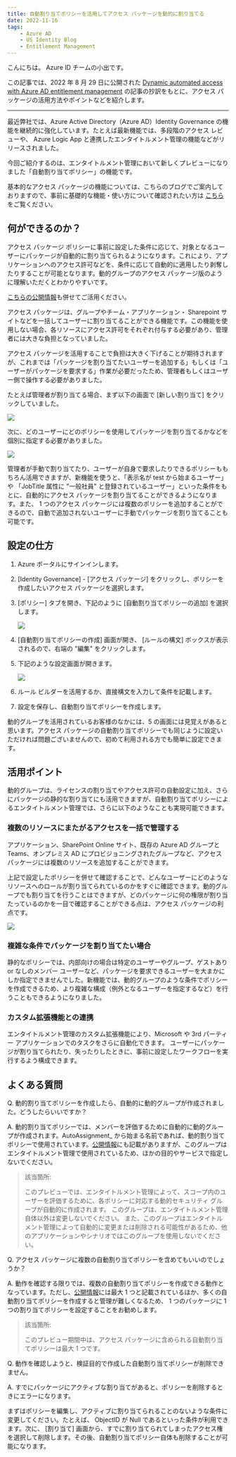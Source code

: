 ```yaml
---
title: 自動割り当てポリシーを活用してアクセス パッケージを動的に割り当てる
date: 2022-11-16
tags:
    - Azure AD
    - US Identity Blog
    - Entitlement Management
---
```


こんにちは。 Azure ID チームの小出です。

この記事では、2022 年 8 月 29 日に公開された [Dynamic automated access with Azure AD entitlement management](https://techcommunity.microsoft.com/t5/microsoft-entra-azure-ad-blog/dynamic-automated-access-with-azure-ad-entitlement-management/ba-p/2466937) の記事の抄訳をもとに、アクセス パッケージの活用方法やポイントなどを紹介します。


---

最近弊社では、Azure Active Directory（Azure AD）Identity Governance の機能を継続的に強化しています。たとえば最新機能では、多段階のアクセス レビューや、 Azure Logic App と連携したエンタイトルメント管理の機能などがリリースされました。

今回ご紹介するのは、エンタイトルメント管理において新しくプレビューになりました「自動割り当てポリシー」の機能です。

基本的なアクセス パッケージの機能については、こちらのブログでご案内しておりますので、事前に基礎的な機能・使い方について確認されたい方は [こちら](https://jpazureid.github.io/blog/azure-active-directory/access-management-with-access-package/) をご覧ください。


## 何ができるのか？

アクセス パッケージ ポリシーに事前に設定した条件に応じて、対象となるユーザーにパッケージが自動的に割り当てられるようになります。これにより、アプリケーションへのアクセス許可などを、条件に応じて自動的に適用したり剥奪したりすることが可能となります。動的グループのアクセス パッケージ版のように理解いただくとわかりやすいです。

[こちらの公開情報](https://learn.microsoft.com/ja-jp/azure/active-directory/governance/entitlement-management-access-package-auto-assignment-policy)も併せてご活用ください。


アクセス パッケージは、グループやチーム・アプリケーション・ Sharepoint サイトなどを一括してユーザーに割り当てることができる機能です。この機能を使用しない場合、各リソースにアクセス許可をそれぞれ付与する必要があり、管理者には大きな負担となっていました。

アクセス パッケージを活用することで負担は大きく下げることが期待されますが、これまでは「パッケージを割り当てたいユーザーを追加する」もしくは「ユーザーがパッケージを要求する」作業が必要だったため、管理者もしくはユーザー側で操作する必要がありました。

たとえば管理者が割り当てる場合、まず以下の画面で [新しい割り当て] をクリックしていました。

![](./dynamic-automated-access-with-entitlment-management/dynamic-automated-access-with-entitlment-management1.png)

次に、どのユーザーにどのポリシーを使用してパッケージを割り当てるかなどを個別に指定する必要がありました。

![](./dynamic-automated-access-with-entitlment-management/dynamic-automated-access-with-entitlment-management2.png)

管理者が手動で割り当てたり、ユーザーが自身で要求したりできるポリシーももちろん活用できますが、新機能を使うと、「表示名が test から始まるユーザー」 や 「JobTitle 属性に "一般社員" と登録されているユーザー」といった条件をもとに、自動的にアクセス パッケージを割り当てることができるようになります。また、 1 つのアクセス パッケージには複数のポリシーを追加することができるので、自動で追加されないユーザーに手動でパッケージを割り当てることも可能です。

## 設定の仕方

1. Azure ポータルにサインインします。
2. [Identity Governance] - [アクセス パッケージ] をクリックし、ポリシーを作成したいアクセス パッケージを選択します。
3. [ポリシー] タブを開き、下記のように [自動割り当てポリシーの追加] を選択します。

    ![](./dynamic-automated-access-with-entitlment-management/dynamic-automated-access-with-entitlment-management3.png)

4. [自動割り当てポリシーの作成] 画面が開き、 [ルールの構文] ボックスが表示されるので、右端の "編集" をクリックします。
5. 下記のような設定画面が開きます。

    ![](./dynamic-automated-access-with-entitlment-management/dynamic-automated-access-with-entitlment-management4.png)

6. ルール ビルダーを活用するか、直接構文を入力して条件を記載します。
7. 設定を保存し、自動割り当てポリシーを作成します。

動的グループを活用されているお客様のなかには、5 の画面には見覚えがあると思います。アクセス パッケージの自動割り当てポリシーでも同じように設定いただければ問題ございませんので、初めて利用される方でも簡単に設定できます。

## 活用ポイント

動的グループは、ライセンスの割り当てやアクセス許可の自動設定に加え、さらにパッケージの静的な割り当てにも活用できますが、自動割り当てポリシーによるエンタイトルメント管理では、さらに以下のようなことも実現可能できます。

### 複数のリソースにまたがるアクセスを一括で管理する

アプリケーション、SharePoint Online サイト、既存の Azure AD グループと Teams、オンプレミス AD にプロビジョニングされたグループなど、アクセス パッケージには複数のリソースを追加することができます。

上記で設定したポリシーを併せて確認することで、どんなユーザーにどのようなリソースへのロールが割り当てられているのかをすぐに確認できます。動的グループでも割り当てを行うことはできますが、どのパッケージに何の権限が割り当たっているのかを一目で確認することができる点は、アクセス パッケージの利点です。

![](./dynamic-automated-access-with-entitlment-management/dynamic-automated-access-with-entitlment-management5.png)

### 複雑な条件でパッケージを割り当てたい場合

静的なポリシーでは、内部向けの場合は特定のユーザーやグループ、ゲストあり or なしのメンバー ユーザーなど、パッケージを要求できるユーザーを大まかにしか指定できませんでした。新機能では、動的グループのような条件でポリシーを作成できるため、より複雑な構成（例外となるユーザーを指定するなど）を行うこともできるようになりました。

### カスタム拡張機能との連携

エンタイトルメント管理のカスタム拡張機能により、Microsoft や 3rd パーティー アプリケーションでのタスクをさらに自動化できます。
ユーザーにパッケージが割り当てられたり、失ったりしたときに、事前に設定したワークフローを実行するよう構成できます。

## よくある質問

Q. 動的割り当てポリシーを作成したら、自動的に動的グループが作成されました。どうしたらいいですか？

A. 動的割り当てポリシーでは、メンバーを評価するために自動的に動的グループが作成されます。AutoAssignment_ から始まる名前であれば、動的割り当てポリシーで使用されています。[公開情報](https://learn.microsoft.com/ja-jp/azure/active-directory/governance/entitlement-management-access-package-auto-assignment-policy)にも記載がありますが、このグループはエンタイトルメント管理で使用されているため、ほかの目的やサービスで指定しないでください。

> 該当箇所:
> 
> このプレビューでは、エンタイトルメント管理によって、スコープ内のユーザーを評価するために、各ポリシーに対応する動的セキュリティ グループが自動的に作成されます。 このグループは、エンタイトルメント管理自体以外は変更しないでください。 また、このグループはエンタイトルメント管理によって自動的に変更または削除される可能性があるため、他のアプリケーションやシナリオではこのグループを使用しないでください。

Q. アクセス パッケージに複数の自動割り当てポリシーを含めてもいいのでしょうか？

A. 動作を確認する限りでは、複数の自動割り当てポリシーを作成できる動作となっています。ただし、[公開情報](https://learn.microsoft.com/ja-jp/azure/active-directory/governance/entitlement-management-access-package-auto-assignment-policy)には最大 1 つと記載されているほか、多くの自動割り当てポリシーを作成すると管理が難しくなるため、 1 つのパッケージに 1 つの割り当てポリシーを設定することをお勧めします。

> 該当箇所:
> 
> このプレビュー期間中は、アクセス パッケージに含められる自動割り当てポリシーは最大 1 つです。

Q. 動作を確認しようと、検証目的で作成した自動割り当てポリシーが削除できません。

A. すでにパッケージにアクティブな割り当てがあると、ポリシーを削除するときにエラーになります。

まずはポリシーを編集し、アクティブに割り当てられることのないような条件に変更してください。たとえば、 ObjectID が Null であるといった条件が利用できます。次に、 [割り当て] 画面から、すでに割り当てられてしまったアクセス権を選択して削除します。その後、自動割り当てポリシー自体も削除することが可能になります。
